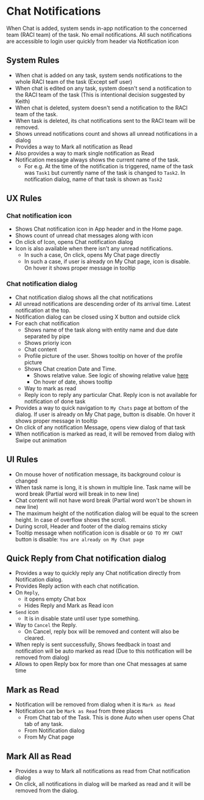 # Chat Notifications

When Chat is added, system sends in-app notification to the concerned team (RACI team) of the task. No email notifications. All such notifications are accessible to login user quickly from header via Notification icon

## System Rules

- When chat is added on any task, system sends notifications to the whole RACI team of the task (Except self user)
- When chat is edited on any task, system doesn't send a notification to the RACI team of the task (This is intentional decision suggested by Keith)
- When chat is deleted, system doesn't send a notification to the RACI team of the task.
- When task is deleted, its chat notifications sent to the RACI team will be removed.
- Shows unread notifications count and shows all unread notifications in a dialog
- Provides a way to Mark all notification as Read
- Also provides a way to mark single notification as Read
- Notification message always shows the current name of the task. 
  - For e.g. At the time of the notification is triggered, name of the task was `Task1` but currently name of the task is changed to `Task2`. In notification dialog, name of that task is shown as `Task2`

## UX Rules

### Chat notification icon

- Shows Chat notification icon in App header and in the Home page.
- Shows count of unread chat messages along with icon
- On click of Icon, opens Chat notification dialog
- Icon is also available when there isn't any unread notifications. 
  - In such a case, On click, opens My Chat page directly
  - In such a case, if user is already on My Chat page, icon is disable. On hover it shows proper message in tooltip

### Chat notification dialog

- Chat notification dialog shows all the chat notifications
- All unread notifications are descending order of its arrival time. Latest notification at the top.
- Notification dialog can be closed using X button and outside click
- For each chat notification 
  - Shows name of the task along with entity name and due date separated by pipe
  - Shows prioriy icon
  - Chat content 
  - Profile picture of the user. Shows tooltip on hover of the profile picture
  - Shows Chat creation Date and Time. 
    - Shows relative value. See logic of showing relative value [here](./chat.md#browse-chat-of-a-task-chat-tab)
    - On hover of date, shows tooltip
  - Way to mark as read
  - Reply icon to reply any particular Chat. Reply icon is not available for notification of done task
- Provides a way to quick navigation to `My Chats` page at bottom of the dialog. If user is already on My Chat page, button is disable. On hover it shows proper message in tooltip
- On click of any notification Message, opens view dialog of that task
- When notification is marked as read, it will be removed from dialog with Swipe out animation

## UI Rules
- On mouse hover of notification message, its background colour is changed
- When task name is long, it is shown in multiple line. Task name will be word break (Partial word will break in to new line)
- Chat content will not have word break (Partial word won't be shown in new line)
- The maximum height of the notification dialog will be equal to the screen height. In case of overflow shows the scroll.
- During scroll, Header and footer of the dialog remains sticky
- Tooltip message when notification icon is disable or `GO TO MY CHAT` button is disable: `You are already on My Chat page`


## Quick Reply from Chat notification dialog

- Provides a way to quickly reply any Chat notification directly from Notification dialog. 
- Provides Reply action with each chat notification.
- On `Reply`, 
  - it opens empty Chat box
  - Hides Reply and Mark as Read icon 
- `Send` icon 
  - It is in disable state until user type something. 
- Way to `Cancel` the Reply. 
  - On Cancel, reply box will be removed and content will also be cleared.
- When reply is sent successfully, Shows feedback in toast and notification will be auto marked as read (Due to this notification will be removed from dialog)
- Allows to open Reply box for more than one Chat messages at same time


## Mark as Read

- Notification will be removed from dialog when it is `Mark as Read`
- Notification can be `Mark as Read` from three places
  - From Chat tab of the Task. This is done Auto when user opens Chat tab of any task. 
  - From Notification dialog
  - From My Chat page

## Mark All as Read

- Provides a way to Mark all notifications as read from Chat notification dialog
- On click, all notifications in dialog will be marked as read and it will be removed from the dialog.